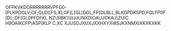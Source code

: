 OFPKVKDORRRRRRRVPFG0-[PLKPDGLV;CF;GLD[[FS;X];GF[L[GL[DGL;FP[DLBLL,BLKGPDKSPD,FOLFP0F[D[;;DF[GL0PFDFKL
NZ\SIBK\\\\\\\UJUNXDIOAUJCKAJ\ZUIC H9OAIKCFP\ASP[KLP C,XC XJUSDJXUXJXXHXYXI8SJKXNMXIXKXKXKK

